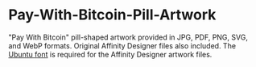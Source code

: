 # Pay-With-Bitcoin-Pill-Artwork
"Pay With Bitcoin" pill-shaped artwork provided in JPG, PDF, PNG, SVG, and WebP formats. Original Affinity Designer files also included.
The <a href="https://fonts.google.com/specimen/Ubuntu">Ubuntu font</a> is required for the Affinity Designer artwork files.
